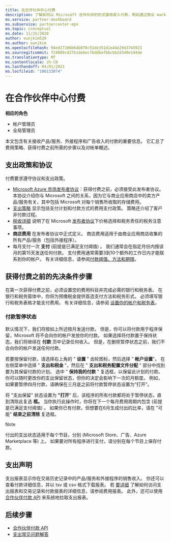 ```yaml
---
title: 在合作伙伴中心付费
description: 了解如何以 Microsoft 合作伙伴的形式接收收入付款，例如通过商业 marketplace 产品/服务、激励计划和云解决方案提供商计划。 包括支出策略、付出的支出状态和付出的支出。
ms.service: partner-dashboard
ms.subservice: partnercenter-mpn
ms.topic: conceptual
ms.date: 11/25/2020
author: eunjkim520
ms.author: eunjkim
ms.openlocfilehash: 94ed17106b64b078c51de351d1e44e29d3745921
ms.sourcegitcommit: f24089cd27b1de6ecf6ddbefb6cbb2d340e144de
ms.translationtype: MT
ms.contentlocale: zh-CN
ms.lasthandoff: 04/01/2021
ms.locfileid: "106133074"
---
```

# <a name="getting-paid-in-partner-center"></a>在合作伙伴中心付费

**相应的角色**

- 帐户管理员
- 全局管理员

本文包含有关接收产品/服务、外接程序和广告收入的付款的重要信息。 它汇总了费用策略、获得付费之前所需的步骤以及对帐单概述。

## <a name="payout-policies-and-agreements"></a>支出政策和协议

付费要求遵守协议和支出政策。

- [Microsoft Azure 市场发布者协议](https://go.microsoft.com/fwlink/p/?LinkID=699560)：获得付费之前，必须接受此发布者协议。 本协议介绍你与 Microsoft 之间的关系，因为它与商业应用商店中的卖方产品/服务有关，其中包括 Microsoft 对每个销售所收取的存储费用。
- [支出策略](payout-policy-details.md) 显示包括支付计划和付款方式的费用支付政策。 策略还介绍了客户非付款过程。
- [税收详细](tax-details-marketplace.md) 说明了在 Microsoft [发布者协议](https://go.microsoft.com/fwlink/p/?LinkID=699560)下价格选择和税务责任的税务注意事项。
- **商店费用** 在发布者协议中正式定义。 商店费用适用于由商业应用商店收集的所有产品/服务（包括外接程序）。
- 每月支付一次 **支付** (前提是已满足支付阈值) 。 我们通常会在指定月份内按该月的第15天发送任何付款。 支付费用通常需要3到10个额外的工作日内才能联系到你的帐户。 有关详细信息，请参阅[付款阈值、方法和期限](payment-thresholds-methods-timeframes.md)。

## <a name="prerequisite-steps-before-getting-paid"></a>获得付费之前的先决条件步骤

在第一次获得付费之前，必须设置您的费用科目并完成必需的银行和税务表。 在银行和税务窗体中，你将为预缴税金提供首选支付方法和税务形式。 必须填写银行和税务表格才能支付费用。 有关详细信息，请参阅 [设置你的帐户和税务表](set-up-your-payout-account.md)。

### <a name="payout-hold-status"></a>付款暂停状态

默认情况下，我们将按如上所述按月发送付款。 但是，你可以将付款用于程序保留，Microsoft 将不会向你的帐户发放你的付款。 如果选择将付款置于保持状态，我们将继续在 **付款** 页中记录任何收入。 但是，在删除暂停状态之前，我们不会向你的帐户发送任何付款。

若要按保留付款，请选择右上角的 " **设置** " 齿轮图标，然后选择 " **帐户设置**"。 在左侧菜单中选择 " **支出和税金** "，然后在 " **支出和税务配置文件分配** " 部分中找到要为其保留付款的计划。 选中 " **保持我的付款** " 复选框，以保留此计划的付款。 你可以随时更改你的支出保留状态，但你的决定会影响下一次的月额度。 例如，如果要暂停四月付款，请确保在三月底之前将付款暂停状态设置为“打开”。

将 "支出保留" 状态设置为 **"打开**" 后，该程序的所有付款都将处于暂停状态，直到清除此复选 **框。** 当你执行此操作时，你将在下一个每月费用周期内包含 (前提是已满足支付阈值) 。 如果你已有付款，但想要在6月生成付出的比率，请在 "可能" **结束之前清除** 复选框。

>[!Note]
> 付出的支出状态适用于每个节目，分别 (Microsoft Store、广告、Azure Marketplace 等) 上。 如果要对所有程序进行支付，请分别在每个节目上保存付款。

## <a name="payout-statements"></a>支出声明

支出报表显示你在交易历史记录中的产品/服务和外接程序的销售收入。 你还可以查看付款详细信息，并以 tsv 或 csv 格式下载报表。 若 [要详细](payout-statement.md) 了解如何访问支出报表和交易记录和付款报表的详细信息，请参阅费用报表。 此外，还可以使用 [合作伙伴付款 API](https://apidocs.microsoft.com/services/partnerpayouts) 来系统地拉取支出报表。

## <a name="next-steps"></a>后续步骤

- [合作伙伴付款 API](https://apidocs.microsoft.com/services/partnerpayouts)
- [支出常见问题解答](payout-faq.md)
